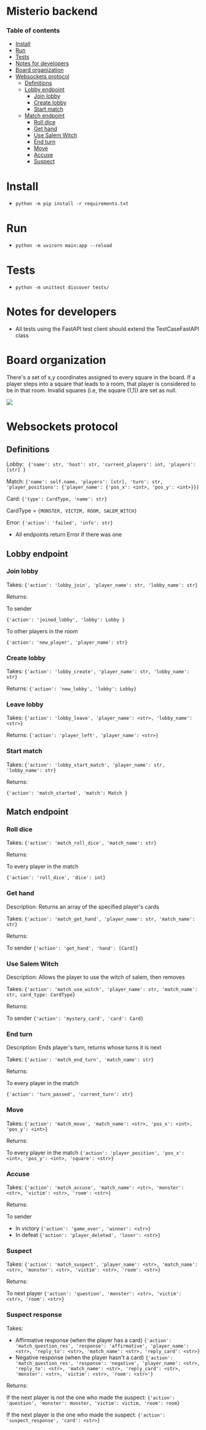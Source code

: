 # Misterio backend

### Table of contents
- [Install](#install)
- [Run](#run)
- [Tests](#tests)
- [Notes for developers](#notes-for-developers)
- [Board organization](#board-organization)
- [Websockets protocol](#websockets-protocol)
  * [Definitions](#definitions)
  * [Lobby endpoint](#lobby-endpoint)
    + [Join lobby](#join-lobby)
    + [Create lobby](#create-lobby)
    + [Start match](#start-match)
  * [Match endpoint](#match-endpoint)
    + [Roll dice](#roll-dice)
    + [Get hand](#get-hand)
    + [Use Salem Witch](#use-salem-witch)
    + [End turn](#end-turn)
    + [Move](#move)
    + [Accuse](#accuse)
    + [Suspect](#suspect)


# Install



- ```python -m pip install -r requirements.txt```

# Run



- ```python -m uvicorn main:app --reload```

# Tests



- ```python -m unittest discover tests/```

# Notes for developers



- All tests using the FastAPI test client should extend the TestCaseFastAPI class

# Board organization

There's a set of x,y coordinates assigned to every square in the board. 
If a player steps into a square that leads to a room, that player is 
considered to be in that room. Invalid squares (i.e, the square (1,1)) are set as null.

![](resources/MisterioBoard_coords.jpeg)

# Websockets protocol

## Definitions

Lobby:
``` {'name': str, 'host': str, 'current_players': int, 'players': [str] }```


Match:
```{'name': self.name, 'players': [str], 'turn': str, 'player_positions': {'player_name': {'pos_x': <int>, 'pos_y': <int>}}}```

Card:
```{'type': CardType, 'name': str}```

CardType = ```{MONSTER, VICTIM, ROOM, SALEM_WITCH}```


Error:
```{'action': 'failed', 'info': str}```
* All endpoints return Error if there was one

## Lobby endpoint

### Join lobby

Takes: 
```{'action': 'lobby_join', 'player_name': str, 'lobby_name': str}```

Returns:

To sender

```{'action': 'joined_lobby', 'lobby': Lobby }```

To other players in the room

``` {'action': 'new_player', 'player_name': str} ```


### Create lobby
Takes: ```{'action': 'lobby_create', 'player_name': str, 'lobby_name': str}```

Returns:
```{'action': 'new_lobby', 'lobby': Lobby}```

### Leave lobby

Takes:
```{'action': 'lobby_leave', 'player_name': <str>, 'lobby_name': <str>}  ```

Returns:
```{'action': 'player_left', 'player_name': <str>}```


### Start match

Takes: 
```{'action': 'lobby_start_match', 'player_name': str, 'lobby_name': str}```

Returns:

```{'action': 'match_started', 'match': Match }```

## Match endpoint

### Roll dice

Takes:
```{'action': 'match_roll_dice', 'match_name': str}```

Returns:

To every player in the match

```{'action': 'roll_dice', 'dice': int}```

### Get hand

Description: Returns an array of the specified player's cards

Takes:
```{'action': 'match_get_hand', 'player_name': str, 'match_name': str}```

Returns:

To sender
```{'action': 'get_hand', 'hand': [Card]}```

### Use Salem Witch

Description: Allows the player to use the witch of salem, then removes

Takes:
```{'action': 'match_use_witch', 'player_name': str, 'match_name': str, card_type: CardType}```

Returns:

To sender
```{'action': 'mystery_card', 'card': Card}```

### End turn

Description: Ends player's turn, returns whose turns it is next

Takes:
```{'action': 'match_end_turn', 'match_name': str}```

Returns:

To every player in the match

```{'action': 'turn_passed', 'current_turn': str}```

### Move

Takes:
```{'action': 'match_move', 'match_name': <str>, 'pos_x': <int>, 'pos_y': <int>}```

Returns:

To every player in the match
```{'action': 'player_position', 'pos_x': <int>, 'pos_y': <int>, 'square': <str>}```

### Accuse

Takes:
```{'action': 'match_accuse', 'match_name': <str>, 'monster': <str>, 'victim': <str>, 'room': <str>}```

Returns:

To sender
  + In victory
  ```{'action': 'game_over', 'winner': <str>}```
  + In defeat
  ```{'action': 'player_deleted', 'loser': <str>}```

### Suspect

Takes:
```{'action': 'match_suspect', 'player_name': <str>, 'match_name': <str>, 'monster': <str>, 'victim': <str>, 'room': <str>}```

Returns:

To next player
```{'action': 'question', 'monster': <str>, 'victim': <str>, 'room': <str>}```

### Suspect response

Takes:
  + Affirmative response (when the player has a card)
  ```{'action': 'match_question_res', 'response': 'affirmative', 'player_name': <str>, 'reply_to': <str>, 'match_name': <str>, 'reply_card': <str>}```
  + Negative response (when the player hasn't a card)
  ```{'action': 'match_question_res', 'response': 'negative', 'player_name': <str>, 'reply_to': <str>, 'match_name': <str>, 'reply_card': <str>, 'monster': <str>, 'victim': <str>, 'room': <str>'}```

Returns:

If the next player is not the one who made the suspect:
```{'action': 'question', 'monster': monster, 'victim': victim, 'room': room}```

If the next player is the one who made the suspect:
```{'action': 'suspect_response', 'card': <str>}```
